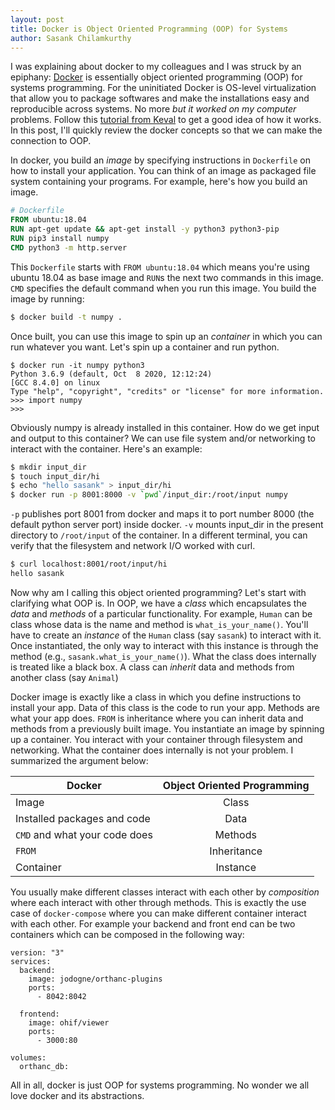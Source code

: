 ```yaml
---
layout: post
title: Docker is Object Oriented Programming (OOP) for Systems
author: Sasank Chilamkurthy
---
```


I was explaining about docker to my colleagues and I was struck by an epiphany: [Docker](https://en.wikipedia.org/wiki/Docker_(software)) is essentially object oriented programming (OOP) for systems programming. For the uninitiated Docker is OS-level virtualization that allow you to package softwares and make the installations easy and reproducible across systems. No more *but it worked on my computer* problems. Follow this [tutorial from Keval](https://kevalnagda.github.io/getting-started-with-docker) to get a good idea of how it works. In this post, I'll quickly review the docker concepts so that we can make the connection to OOP.

In docker, you build an *image* by specifying instructions in `Dockerfile` on how to install your application. You can think of an image as packaged file system containing your programs. For example, here's how you build an image.

```Dockerfile
# Dockerfile
FROM ubuntu:18.04
RUN apt-get update && apt-get install -y python3 python3-pip
RUN pip3 install numpy
CMD python3 -m http.server
```

This `Dockerfile` starts with `FROM ubuntu:18.04` which means you're using ubuntu 18.04 as base image and `RUN`s the next two commands in this image. `CMD` specifies the default command when you run this image. You build the image by running: 

```bash
$ docker build -t numpy .
```

Once built, you can use this image to spin up an *container* in which you can run whatever you want. Let's spin up a container and run python.

```
$ docker run -it numpy python3
Python 3.6.9 (default, Oct  8 2020, 12:12:24) 
[GCC 8.4.0] on linux
Type "help", "copyright", "credits" or "license" for more information.
>>> import numpy
>>> 
```

Obviously numpy is already installed in this container. How do we get input and output to this container? We can use file system and/or networking to interact with the container. Here's an example:

```bash
$ mkdir input_dir
$ touch input_dir/hi
$ echo "hello sasank" > input_dir/hi
$ docker run -p 8001:8000 -v `pwd`/input_dir:/root/input numpy 
```

`-p` publishes port 8001 from docker and maps it to port number 8000 (the default python server port) inside docker. `-v` mounts input_dir in the present directory to `/root/input` of the container. In a different terminal, you can verify that the filesystem and network I/O worked with curl.

```bash
$ curl localhost:8001/root/input/hi
hello sasank
```

Now why am I calling this object oriented programming? Let's start with clarifying what OOP is. In OOP, we have a *class* which encapsulates the *data* and *methods* of a particular functionality. For example, `Human` can be class whose data is the name and method is `what_is_your_name()`. You'll have to create an *instance* of the `Human` class (say `sasank`) to interact with it. Once instantiated, the only way to interact with this instance is through the method (e.g., `sasank.what_is_your_name()`). What the class does internally is treated like a black box. A class can *inherit* data and methods from another class (say `Animal`)

Docker image is exactly like a class in which you define instructions to install your app. Data of this class is the code to run your app. Methods are what your app does. `FROM` is inheritance where you can inherit data and methods from a previously built image. You instantiate an image by spinning up a container. You interact with your container through filesystem and networking. What the container does internally is not your problem. I summarized the argument below:


| Docker        | Object Oriented Programming  |
| ------------- |:-------------:|
| Image         | Class  |
| Installed packages and code   |  Data |
| `CMD` and what your code does | Methods |
| `FROM`        | Inheritance |
| Container         | Instance  |

You usually make different classes interact with each other by *composition* where each interact with other through methods. This is exactly the use case of `docker-compose` where you can make different container interact with each other. For example your backend and front end can be two containers which can be composed in the following way:

```
version: "3"
services:
  backend:
    image: jodogne/orthanc-plugins
    ports:
      - 8042:8042

  frontend:
    image: ohif/viewer
    ports:
      - 3000:80

volumes: 
  orthanc_db:
```

All in all, docker is just OOP for systems programming. No wonder we all love docker and its abstractions. 